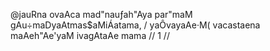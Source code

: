 @jauRna ovaAca
mad"nauƒah"Aya par"maM gAu÷maDyaAtmas$aMiÁatama, /
yaÔvayaAe·M( vacastaena maAeh"Ae'yaM ivagAtaAe mama // 1 //